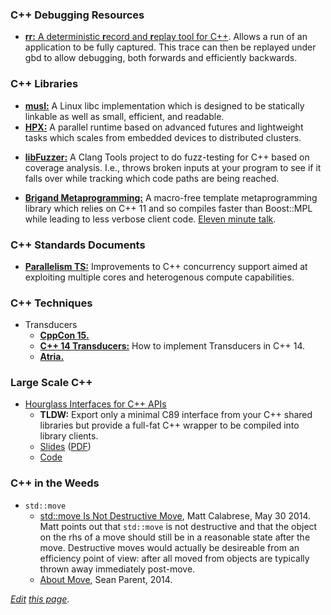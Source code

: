 
### C++ Debugging Resources
* [**rr:** A deterministic **r**ecord and **r**eplay tool for C++](http://rr-project.org/).
  Allows a run of an application to be fully captured.
  This trace can then be replayed under gbd to allow debugging,
  both forwards and efficiently backwards. 

### C++ Libraries
* [**musl:**](https://www.musl-libc.org) A Linux libc implementation which is designed to be
  statically linkable as well as small, efficient, and readable.
* [**HPX:**](https://github.com/STEllAR-GROUP/hpx)
  A parallel runtime based on advanced futures and lightweight tasks which scales from embedded devices
  to distributed clusters.
- [**libFuzzer:**](http://llvm.org/docs/LibFuzzer.html)
  A Clang Tools project to do fuzz-testing for C++ based on coverage analysis.
  I.e., throws broken inputs at your program to see if it falls over while tracking
  which code paths are being reached.
* [**Brigand Metaprogramming:**](https://github.com/edouarda/brigand/blob/master/README.md)
  A macro-free template metaprogramming library which relies on C++ 11 and so compiles faster than Boost::MPL
  while leading to less verbose client code. 
  [Eleven minute talk](https://www.youtube.com/watch?v=B8XSDhWx7hY).
  

### C++ Standards Documents
* [**Parallelism TS:**](https://github.com/cplusplus/parallelism-ts) Improvements to C++ concurrency support aimed
  at exploiting multiple cores and heterogenous compute capabilities.

### C++ Techniques
* Transducers
  * [**CppCon 15.**](https://www.youtube.com/watch?v=vohGJjGxtJQ)
  * [**C++ 14 Transducers:**](http://vitiy.info/cpp14-how-to-implement-transducers/)
    How to implement Transducers in C++ 14.
  * [**Atria.**](http://ableton.github.io/atria/)

### Large Scale C++
* [Hourglass Interfaces for C++ APIs](https://www.youtube.com/watch?v=PVYdHDm0q6Y)
  - **TLDW:** Export only a minimal C89 interface from your C++ shared libraries but provide a
  full-fat C++ wrapper to be compiled into library clients.
  - [Slides](http://www.slideshare.net/StefanusDuToit/cpp-con-2014-hourglass-interfaces-for-c-apis) ([PDF](https://github.com/CppCon/CppCon2014/raw/master/Presentations/Hourglass%20Interfaces%20for%20C%2B%2B%20APIs/Hourglass%20Interfaces%20for%20C%2B%2B%20APIs%20-%20Stefanus%20Du%20Toit%20-%20CppCon%202014.pdf))
  - [Code](https://github.com/CppCon/CppCon2014/tree/master/Presentations/Hourglass%20Interfaces%20for%20C%2B%2B%20APIs/code)
  
### C++ in the Weeds
* `std::move`
  - [std::move Is Not Destructive Move](https://github.com/mcalabrese/cpp-stuff/wiki/std::move-Is-Not-Destructive-Move),
    Matt Calabrese, May 30 2014.
    Matt points out that `std::move` is not destructive and that the object on the rhs of a move should still be
    in a reasonable state after the move.
    Destructive moves would actually be desireable from an efficiency point of view: after all moved from objects
    are typically thrown away immediately post-move.
  - [About Move](http://sean-parent.stlab.cc/2014/05/30/about-move.html),
    Sean Parent, 2014.

*[Edit](https://github.com/ahcox/ahcox.com/edit/master/cpp/cpp-resources.md) [this page](http://ahcox.com/cpp/cpp-resources/)*.
